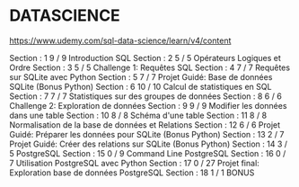 
# DATASCIENCE

https://www.udemy.com/sql-data-science/learn/v4/content

Section : 1
9 / 9
Introduction SQL
Section : 2
5 / 5
Opérateurs Logiques et Ordre
Section : 3
5 / 5
Challenge 1: Requêtes SQL
Section : 4
7 / 7
Requêtes sur SQLite avec Python
Section : 5
7 / 7
Projet Guidé: Base de données SQLite (Bonus Python)
Section : 6
10 / 10
Calcul de statistiques en SQL
Section : 7
7 / 7
Statistiques sur des groupes de données
Section : 8
6 / 6
Challenge 2: Exploration de données
Section : 9
9 / 9
Modifier les données dans une table
Section : 10
8 / 8
Schéma d'une table
Section : 11
8 / 8
Normalisation de la base de données et Relations
Section : 12
6 / 6
Projet Guidé: Préparer les données pour SQLite (Bonus Python)
Section : 13
2 / 7
Projet Guidé: Créer des relations sur SQLite (Bonus Python)
Section : 14
3 / 5
PostgreSQL
Section : 15
0 / 9
Command Line PostgreSQL
Section : 16
0 / 7
Utilisation PostgreSQL avec Python
Section : 17
0 / 27
Projet final: Exploration base de données PostgreSQL
Section : 18
1 / 1
BONUS

